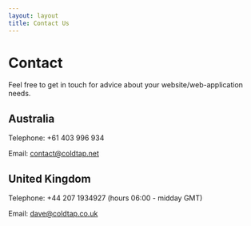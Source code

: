 ```yaml
---
layout: layout
title: Contact Us
---
```


# Contact

Feel free to get in touch for advice about your website/web-application needs.

## Australia

Telephone: +61 403 996 934

Email: contact@coldtap.net

## United Kingdom

Telephone: +44 207 1934927 (hours 06:00 - midday GMT)

Email: dave@coldtap.co.uk